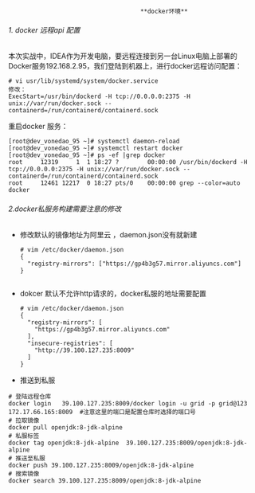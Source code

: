                                          **docker环境**

###### 1. docker 远程api 配置

本次实战中，IDEA作为开发电脑，要远程连接到另一台Linux电脑上部署的Docker服务192.168.2.95，我们登陆到机器上，进行docker远程访问配置：

```
# vi usr/lib/systemd/system/docker.service 
修改：
ExecStart=/usr/bin/dockerd -H tcp://0.0.0.0:2375 -H unix://var/run/docker.sock --containerd=/run/containerd/containerd.sock
```

重启docker 服务：

```
[root@dev_vonedao_95 ~]# systemctl daemon-reload
[root@dev_vonedao_95 ~]# systemctl restart docker
[root@dev_vonedao_95 ~]# ps -ef |grep docker
root     12319     1  1 18:27 ?        00:00:00 /usr/bin/dockerd -H tcp://0.0.0.0:2375 -H unix://var/run/docker.sock --containerd=/run/containerd/containerd.sock
root     12461 12217  0 18:27 pts/0    00:00:00 grep --color=auto docker
```

###### 2.docker私服务构建需要注意的修改

- 修改默认的镜像地址为阿里云 ，daemon.json没有就新建

  ```
  # vim /etc/docker/daemon.json
  {
    "registry-mirrors": ["https://gp4b3g57.mirror.aliyuncs.com"]
  }
  
  
  ```

- dokcer 默认不允许http请求的，docker私服的地址需要配置

  ```
  # vim /etc/docker/daemon.json
  {
    "registry-mirrors": [
      "https://gp4b3g57.mirror.aliyuncs.com"
    ],
    "insecure-registries": [
      "http://39.100.127.235:8009"
    ]
  }
  ```

-  推送到私服

  ```
  # 登陆远程仓库
  docker login   39.100.127.235:8009/docker login -u grid -p grid@123 172.17.66.165:8009  #注意这里的端口是配置仓库时选择的端口号
  # 拉取镜像
  docker pull openjdk:8-jdk-alpine
  # 私服标签
  docker tag openjdk:8-jdk-alpine  39.100.127.235:8009/openjdk:8-jdk-alpine
  # 推送至私服
  docker push 39.100.127.235:8009/openjdk:8-jdk-alpine
  # 搜索镜像
docker search 39.100.127.235:8009/openjdk:8-jdk-alpine
  ```
  
  